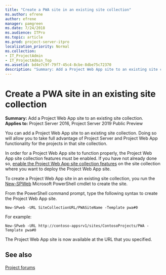 ```yaml
---
title: "Create a PWA site in an existing site collection"
ms.author: efrene
author: efrene
manager: pamgreen
ms.date: 7/24/2018
ms.audience: ITPro
ms.topic: article
ms.prod: project-server-itpro
localization_priority: Normal
ms.collection:
- IT_ProjectAdmin
- IT_ProjectAdmin_Top
ms.assetid: bd4e7c9f-79f7-45c4-8cbe-8dbe75c72370
description: "Summary: Add a Project Web App site to an existing site collection."
---
```


# Create a PWA site in an existing site collection
 
 **Summary:** Add a Project Web App site to an existing site collection.<br/>
**Applies to:** Project Server 2016, Project Server 2019 Public Preview
  
You can add a Project Web App site to an existing site collection. Doing so will allow you to take full advantage of Project Server and Project Web App functionality for the projects in that site collection.
  
In order for a Project Web App site to function properly, the Project Web App site collection features must be enabled. If you have not already done so, [enable the Project Web App site collection features](enable-the-project-web-app-site-collection-features-in-project-server-2016.md) on the site collection where you want to deploy the Project Web App site.
  
To create a Project Web App site in an existing site collection, you run the [New-SPWeb](https://docs.microsoft.com/en-us/powershell/module/sharepoint-server/new-spweb?view=sharepoint-ps) Microsoft PowerShell cmdlet to create the site. 

From the PowerShell command prompt, type the following syntax to create the Project Web App site.
  
```
New-SPweb -URL SiteCollectionURL/PWASiteName -Template pwa#0

```

For example:
  
```
New-SPweb -URL http://contoso-appsrv1/sites/ContosoProjects/PWA -Template pwa#0

```

The Project Web App site is now available at the URL that you specified.
  
## See also

#### 



[Project forums](https://social.technet.microsoft.com/Forums/en-US/category/project)

